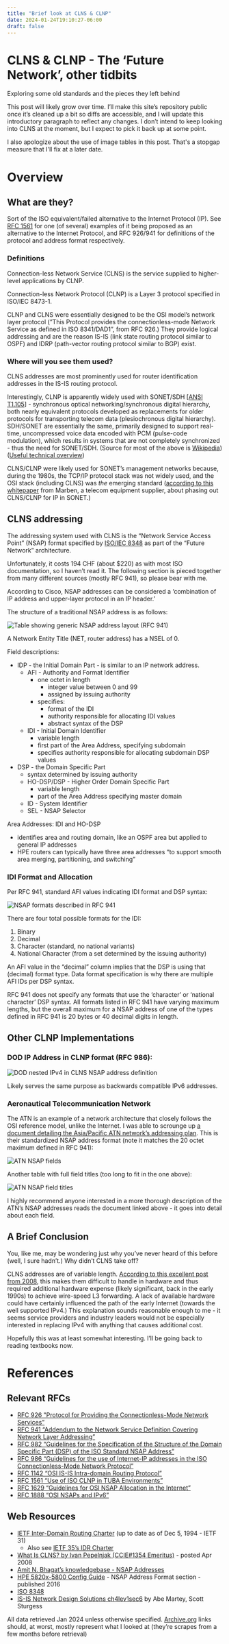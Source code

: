 ```yaml
---
title: "Brief look at CLNS & CLNP"
date: 2024-01-24T19:10:27-06:00
draft: false
---
```


# CLNS & CLNP - The ‘Future Network’, other tidbits

Exploring some old standards and the pieces they left behind

This post will likely grow over time. I’ll make this site’s repository public once it’s cleaned up a bit so diffs are accessible, and I will update this introductory paragraph to reflect any changes. I don’t intend to keep looking into CLNS at the moment, but I expect to pick it back up at some point.

I also apologize about the use of image tables in this post. That's a stopgap measure that I'll fix at a later date.

# Overview

## What are they?

Sort of the ISO equivalent/failed alternative to the Internet Protocol (IP). See [RFC 1561](https://datatracker.ietf.org/doc/html/rfc1561) for one (of several) examples of it being proposed as an alternative to the Internet Protocol, and RFC 926/941 for definitions of the protocol and address format respectively.

### Definitions

Connection-less Network Service (CLNS) is the service supplied to higher-level applications by CLNP.

Connection-less Network Protocol (CLNP) is a Layer 3 protocol specified in ISO/IEC 8473-1.

CLNP and CLNS were essentially designed to be the OSI model’s network layer protocol (”This Protocol provides the connectionless-mode Network Service as defined in ISO 8341/DAD1”, from RFC 926.) They provide logical addressing and are the reason IS-IS (link state routing protocol similar to OSPF) and IDRP (path-vector routing protocol similar to BGP) exist.

### Where will you see them used?

CLNS addresses are most prominently used for router identification addresses in the IS-IS routing protocol.

Interestingly, CLNP is apparently widely used with SONET/SDH [[ANSI T1.105](https://web.archive.org/web/20120306013548/http://webstore.ansi.org/RecordDetail.aspx?sku=ANSI+T1.105.07-1996+%28R2005%29)] - synchronous optical networking/synchronous digital hierarchy, both nearly equivalent protocols developed as replacements for older protocols for transporting telecom data (plesiochronous digital hierarchy). SDH/SONET are essentially the same, primarily designed to support real-time, uncompressed voice data encoded with PCM (pulse-code modulation), which results in systems that are not completely synchronized - thus the need for SONET/SDH. (Source for most of the above is [Wikipedia](https://en.wikipedia.org/wiki/Synchronous_optical_networking)) ([Useful technical overview](https://web.archive.org/web/19990127120448/http://www.techfest.com/networking/wan/sonet.htm))

CLNS/CLNP were likely used for SONET’s management networks because, during the 1980s, the TCP/IP protocol stack was not widely used, and the OSI stack (including CLNS) was *the* emerging standard ([according to this whitepaper](https://web.archive.org/web/20230809223230/https://www.marben-products.com/migration-to-ip-management-of-sonet-sdh-networks/) from Marben, a telecom equipment supplier, about phasing out CLNS/CLNP for IP in SONET.)

## CLNS addressing

The addressing system used with CLNS is the “Network Service Access Point” (NSAP) format specified by [ISO/IEC 8348](https://webstore.iec.ch/preview/info_isoiec8348%7Bed3.0%7Den.pdf) as part of the “Future Network” architecture.

Unfortunately, it costs 194 CHF (about $220) as with most ISO documentation, so I haven’t read it. The following section is pieced together from many different sources (mostly RFC 941), so please bear with me.

According to Cisco, NSAP addresses can be considered a ‘combination of IP address and upper-layer protocol in an IP header.’

The structure of a traditional NSAP address is as follows:

![Table showing generic NSAP address layout (RFC 941)](clns-clnp-images/table-nsap-layout-generic.png)

A Network Entity Title (NET, router address) has a NSEL of 0.

Field descriptions:

- IDP - the Initial Domain Part - is similar to an IP network address.
    - AFI - Authority and Format Identifier
        - one octet in length
            - integer value between 0 and 99
            - assigned by issuing authority
        - specifies:
            - format of the IDI
            - authority responsible for allocating IDI values
            - abstract syntax of the DSP
    - IDI - Initial Domain Identifier
        - variable length
        - first part of the Area Address, specifying subdomain
        - specifies authority responsible for allocating subdomain DSP values
- DSP - the Domain Specific Part
    - syntax determined by issuing authority
    - HO-DSP/DSP - Higher Order Domain Specific Part
        - variable length
        - part of the Area Address specifying master domain
    - ID - System Identifier
    - SEL - NSAP Selector

Area Addresses: IDI and HO-DSP

- identifies area and routing domain, like an OSPF area but applied to general IP addresses
- HPE routers can typically have three area addresses “to support smooth area merging, partitioning, and switching”

### IDI Format and Allocation

Per RFC 941, standard AFI values indicating IDI format and DSP syntax:

![NSAP formats described in RFC 941](clns-clnp-images/table-nsap-format-list-rfc941.png)

There are four total possible formats for the IDI:

1. Binary
2. Decimal
3. Character (standard, no national variants)
4. National Character (from a set determined by the issuing authority)

An AFI value in the “decimal” column implies that the DSP is using that (decimal) format type. Data format specification is why there are multiple AFI IDs per DSP syntax.

RFC 941 does not specify any formats that use the ‘character’ or ‘national character’ DSP syntax. All formats listed in RFC 941 have varying maximum lengths, but the overall maximum for a NSAP address of one of the types defined in RFC 941 is 20 bytes or 40 decimal digits in length.

## Other CLNP Implementations

### DOD IP Address in CLNP format (RFC 986):

![DOD nested IPv4 in CLNS NSAP address definition](clns-clnp-images/table-dod-ipv4-clnp-nested.png)

Likely serves the same purpose as backwards compatible IPv6 addresses.

### Aeronautical Telecommunication Network

The ATN is an example of a network architecture that closely follows the OSI reference model, unlike the Internet. I was able to scrounge up [a document detailing the Asia/Pacific ATN network’s addressing plan](https://www.icao.int/APAC/Documents/edocs/cns/ATN_%20NSAP.pdf). This is their standardized NSAP address format (note it matches the 20 octet maximum defined in RFC 941):

![ATN NSAP fields](clns-clnp-images/table-atn-nsap.png)

Another table with full field titles (too long to fit in the one above):

![ATN NSAP field titles](clns-clnp-images/table-atn-nsap-field-titles.png)

I highly recommend anyone interested in a more thorough description of the ATN’s NSAP addresses reads the document linked above - it goes into detail about each field.

## A Brief Conclusion

You, like me, may be wondering just why you’ve never heard of this before (well, I sure hadn’t.) Why didn’t CLNS take off? 

CLNS addresses are of variable length. [According to this excellent post from 2008](https://web.archive.org/web/20231002181317/https://blog.ipspace.net/2008/04/what-is-clns.html), this makes them difficult to handle in hardware and thus required additional hardware expense (likely significant, back in the early 1990s) to achieve wire-speed L3 forwarding. A lack of available hardware could have certainly influenced the path of the early Internet (towards the well supported IPv4.) This explanation sounds reasonable enough to me - it seems service providers and industry leaders would not be especially interested in replacing IPv4 with anything that causes additional cost.

Hopefully this was at least somewhat interesting. I’ll be going back to reading textbooks now.

# References

## Relevant RFCs

- [RFC 926 "Protocol for Providing the Connectionless-Mode Network Services”](https://web.archive.org/web/20230824072437/https://datatracker.ietf.org/doc/html/rfc926)
- [RFC 941 “Addendum to the Network Service Definition Covering Network Layer Addressing”](https://web.archive.org/web/20230925144049/https://datatracker.ietf.org/doc/html/rfc941)
- [RFC 982 “Guidelines for the Specification of the Structure of the Domain Specific Part (DSP) of the ISO Standard NSAP Address”](https://web.archive.org/web/20230501221436/https://datatracker.ietf.org/doc/html/rfc982)
- [RFC 986 “Guidelines for the use of Internet-IP addresses in the ISO Connectionless-Mode Network Protocol”](https://web.archive.org/web/20231011154548/https://datatracker.ietf.org/doc/html/rfc986)
- [RFC 1142 “OSI IS-IS Intra-domain Routing Protocol”](https://web.archive.org/web/20231209080044/https://datatracker.ietf.org/doc/html/rfc1142)
- [RFC 1561 “Use of ISO CLNP in TUBA Environments”](https://web.archive.org/web/20231003144704/https://datatracker.ietf.org/doc/html/rfc1561.html)
- [RFC 1629 “Guidelines for OSI NSAP Allocation in the Internet”](https://web.archive.org/web/20231003220059/https://datatracker.ietf.org/doc/rfc1629/)
- [RFC 1888 “OSI NSAPs and IPv6”](https://web.archive.org/web/20240111173207/https://datatracker.ietf.org/doc/html/rfc1888)

## Web Resources

- [IETF Inter-Domain Routing Charter](https://www.ietf.org/proceedings/31/charters/idr-charter.html) (up to date as of Dec 5, 1994 - IETF 31)
    - Also see [IETF 35’s IDR Charter](https://www.ietf.org/proceedings/35/charters/idr-charter.html)
- [What Is CLNS? by Ivan Pepelnjak (CCIE#1354 Emeritus)](https://web.archive.org/web/20231002181317/https://blog.ipspace.net/2008/04/what-is-clns.html) - posted Apr 2008
- [Amit N. Bhagat’s knowledgebase - NSAP Addresses](https://sites.google.com/site/amitsciscozone/is-is/nsap-addresses?authuser=0)
- [HPE 5820x-5800 Config Guide](https://techhub.hpe.com/eginfolib/networking/docs/switches/5820x-5800/5998-7389r_l3-ip-rtng_cg/content/index.htm) - NSAP Address Format section - published 2016
- [ISO 8348](https://webstore.iec.ch/preview/info_isoiec8348%7Bed3.0%7Den.pdf)
- [IS-IS Network Design Solutions ch4lev1sec6](https://www.oreilly.com/library/view/is-is-network-design/1578702208/1578702208_ch04lev1sec6.html) by Abe Martey, Scott Sturgess

All data retrieved Jan 2024 unless otherwise specified. [Archive.org](http://Archive.org) links should, at worst, mostly represent what I looked at (they’re scrapes from a few months before retrieval)